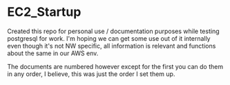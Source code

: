 # EC2_Startup

Created this repo for personal use / documentation purposes while testing postgresql for work. I'm hoping we can get some use out of it internally even though it's not NW specific, all information is relevant and functions about the same in our AWS env.

The documents are numbered however except for the first you can do them in any order, I believe, this was just the order I set them up.
